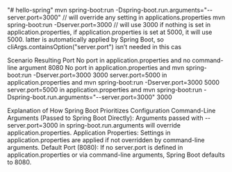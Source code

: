 "# hello-spring" 
mvn spring-boot:run -Dspring-boot.run.arguments="--server.port=3000" // will override any setting in applications.properties
mvn spring-boot:run -Dserver.port=3000 // will use 3000 if nothing is set in application.properties, if application.properties is set at 5000, it will use 5000.
latter is automatically applied by Spring Boot, so cliArgs.containsOption("server.port") isn’t needed in this cas

Scenario	                                                                                                            Resulting Port
No port in application.properties and no command-line argument	                                                        8080
No port in application.properties and mvn spring-boot:run -Dserver.port=3000	                                        3000
server.port=5000 in application.properties and mvn spring-boot:run -Dserver.port=3000	                                5000
server.port=5000 in application.properties and mvn spring-boot:run -Dspring-boot.run.arguments="--server.port=3000"	    3000

Explanation of How Spring Boot Prioritizes Configuration
Command-Line Arguments (Passed to Spring Boot Directly): Arguments passed with --server.port=3000 in spring-boot.run.arguments will override application.properties.
Application Properties: Settings in application.properties are applied if not overridden by command-line arguments.
Default Port (8080): If no server.port is defined in application.properties or via command-line arguments, Spring Boot defaults to 8080.
